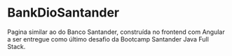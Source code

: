# BankDioSantander
 Pagina similar ao do Banco Santander, construída no frontend com Angular a ser entregue como último desafio da Bootcamp Santander Java Full Stack.
 
